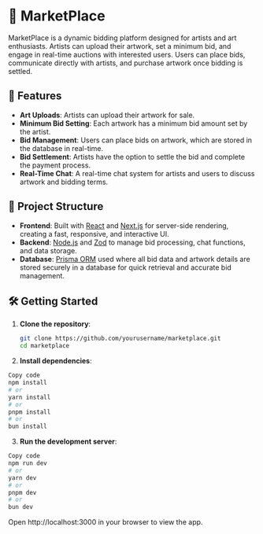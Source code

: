 # 🎨 MarketPlace

MarketPlace is a dynamic bidding platform designed for artists and art enthusiasts. Artists can upload their artwork, set a minimum bid, and engage in real-time auctions with interested users. Users can place bids, communicate directly with artists, and purchase artwork once bidding is settled.

## 🚀 Features

- **Art Uploads**: Artists can upload their artwork for sale.
- **Minimum Bid Setting**: Each artwork has a minimum bid amount set by the artist.
- **Bid Management**: Users can place bids on artwork, which are stored in the database in real-time.
- **Bid Settlement**: Artists have the option to settle the bid and complete the payment process.
- **Real-Time Chat**: A real-time chat system for artists and users to discuss artwork and bidding terms.

## 📂 Project Structure

- **Frontend**: Built with [React](https://reactjs.org/) and [Next.js](https://nextjs.org/) for server-side rendering, creating a fast, responsive, and interactive UI.
- **Backend**: [Node.js](https://nodejs.org/) and [Zod](https://zod.dev/) to manage bid processing, chat functions, and data storage.
- **Database**: [Prisma ORM](https://www.prisma.io/) used where all bid data and artwork details are stored securely in a database for quick retrieval and accurate bid management.

## 🛠️ Getting Started

1. **Clone the repository**:
   ```bash
   git clone https://github.com/yourusername/marketplace.git
   cd marketplace
   ```

2. **Install dependencies**:

```bash
Copy code
npm install
# or
yarn install
# or
pnpm install
# or
bun install
```
3. **Run the development server**:
```bash
Copy code
npm run dev
# or
yarn dev
# or
pnpm dev
# or
bun dev
```
Open http://localhost:3000 in your browser to view the app.

